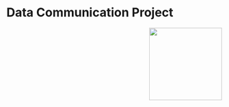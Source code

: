 # Data Communication Project
<img src="https://media2.giphy.com/media/v1.Y2lkPTc5MGI3NjExYXp6dXBsbWEzYnl5bXYzdW5zY2drYXkzNzFmOWdqazdremlkeHcxYyZlcD12MV9pbnRlcm5hbF9naWZfYnlfaWQmY3Q9Zw/KGhpQ5NMoWKQurlHwI/giphy.gif" align="right" width="170" height="170">

